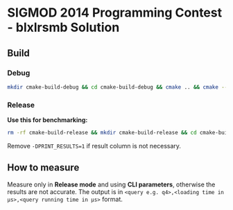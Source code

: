 # SIGMOD 2014 Programming Contest - blxlrsmb Solution

## Build

### Debug

```bash
mkdir cmake-build-debug && cd cmake-build-debug && cmake .. && cmake --build . --parallel
```

### Release

**Use this for benchmarking:**

```bash
rm -rf cmake-build-release && mkdir cmake-build-release && cd cmake-build-release && cmake .. -DCMAKE_BUILD_TYPE=Release -DPRINT_RESULTS=1 && cmake --build . --parallel
```

Remove `-DPRINT_RESULTS=1` if result column is not necessary.

## How to measure
Measure only in **Release mode** and using **CLI parameters**, otherwise the results are not accurate. The output is in `<query e.g. q4>,<loading time in μs>,<query running time in μs>` format.
